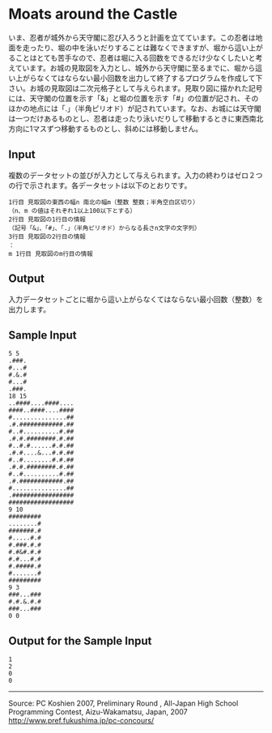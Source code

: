 # Moats around the Castle

いま、忍者が城外から天守閣に忍び入ろうと計画を立てています。この忍者は地面を走ったり、堀の中を泳いだりすることは難なくできますが、堀から這い上がることはとても苦手なので、忍者は堀に入る回数をできるだけ少なくしたいと考えています。お城の見取図を入力とし、城外から天守閣に至るまでに、堀から這い上がらなくてはならない最小回数を出力して終了するプログラムを作成して下さい。お城の見取図は二次元格子として与えられます。見取り図に描かれた記号には、天守閣の位置を示す「&」と堀の位置を示す「#」の位置が記され、そのほかの地点には「.」（半角ピリオド）が記されています。なお、お城には天守閣は一つだけあるものとし、忍者は走ったり泳いだりして移動するときに東西南北方向に1マスずつ移動するものとし、斜めには移動しません。

## Input

複数のデータセットの並びが入力として与えられます。入力の終わりはゼロ２つの行で示されます。各データセットは以下のとおりです。

    1行目 見取図の東西の幅n 南北の幅m（整数 整数；半角空白区切り）
    （n、m の値はそれぞれ1以上100以下とする）
    2行目 見取図の1行目の情報
    （記号「&」、「#」、「.」（半角ピリオド）からなる長さn文字の文字列）
    3行目 見取図の2行目の情報
    ：
    m 1行目 見取図のm行目の情報

## Output

入力データセットごとに堀から這い上がらなくてはならない最小回数（整数）を出力します。

## Sample Input

    5 5
    .###.
    #...#
    #.&.#
    #...#
    .###.
    18 15
    ..####....####....
    ####..####....####
    #...............##
    .#.############.##
    #..#..........#.##
    .#.#.########.#.##
    #..#.#......#.#.##
    .#.#....&...#.#.##
    #..#........#.#.##
    .#.#.########.#.##
    #..#..........#.##
    .#.############.##
    #...............##
    .#################
    ##################
    9 10
    #########
    ........#
    #######.#
    #.....#.#
    #.###.#.#
    #.#&#.#.#
    #.#...#.#
    #.#####.#
    #.......#
    #########
    9 3
    ###...###
    #.#.&.#.#
    ###...###
    0 0

## Output for the Sample Input

    1
    2
    0
    0

* * *

Source: PC Koshien 2007, Preliminary Round , All-Japan High School Programming Contest, Aizu-Wakamatsu, Japan, 2007   
<http://www.pref.fukushima.jp/pc-concours/>


